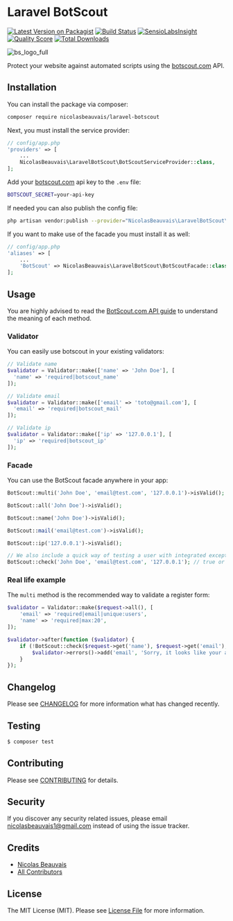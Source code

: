 # Laravel BotScout

[![Latest Version on Packagist](https://img.shields.io/packagist/v/nicolasbeauvais/laravel-botscout.svg?style=flat-square)](https://packagist.org/packages/nicolasbeauvais/laravel-botscout)
[![Build Status](https://img.shields.io/travis/nicolasbeauvais/laravel-botscout/master.svg?style=flat-square)](https://travis-ci.org/nicolasbeauvais/laravel-botscout)
[![SensioLabsInsight](https://insight.sensiolabs.com/projects/005620f8-d154-41f1-bc9b-4c27a1cf36ab/mini.png)](https://insight.sensiolabs.com/projects/005620f8-d154-41f1-bc9b-4c27a1cf36ab)
[![Quality Score](https://img.shields.io/scrutinizer/g/nicolasbeauvais/laravel-botscout.svg?style=flat-square)](https://scrutinizer-ci.com/g/nicolasbeauvais/laravel-botscout)
[![Total Downloads](https://img.shields.io/packagist/dt/nicolasbeauvais/laravel-botscout.svg?style=flat-square)](https://packagist.org/packages/nicolasbeauvais/laravel-botscout)

![bs_logo_full](https://cloud.githubusercontent.com/assets/2951704/22866541/8c6ddd80-f178-11e6-8a94-ded54a0b109a.gif)

Protect your website against automated scripts using the [botscout.com](http://botscout.com/) API. 

## Installation

You can install the package via composer:

``` bash
composer require nicolasbeauvais/laravel-botscout
```

Next, you must install the service provider:

```php
// config/app.php
'providers' => [
    ...
    NicolasBeauvais\LaravelBotScout\BotScoutServiceProvider::class,
];
```

Add your [botscout.com](http://botscout.com/getkey.htm) api key to the `.env` file:
```bash
BOTSCOUT_SECRET=your-api-key  
```

If needed you can also publish the config file:
```bash
php artisan vendor:publish --provider="NicolasBeauvais\LaravelBotScout\BotScoutServiceProvider" --tag="config"
```

If you want to make use of the facade you must install it as well:

```php
// config/app.php
'aliases' => [
    ...
    'BotScout' => NicolasBeauvais\LaravelBotScout\BotScoutFacade::class,
];
```

## Usage

You are highly advised to read the [BotScout.com API guide](http://botscout.com/api.htm) to understand the meaning of 
each method.

### Validator

You can easily use botscout in your existing validators:

``` php
// Validate name
$validator = Validator::make(['name' => 'John Doe'], [
  'name' => 'required|botscout_name'
]);

// Validate email
$validator = Validator::make(['email' => 'toto@gmail.com'], [
  'email' => 'required|botscout_mail'
]);

// Validate ip
$validator = Validator::make(['ip' => '127.0.0.1'], [
  'ip' => 'required|botscout_ip'
]);
```

### Facade

You can use the BotScout facade anywhere in your app:

```php
BotScout::multi('John Doe', 'email@test.com', '127.0.0.1')->isValid();

BotScout::all('John Doe')->isValid();

BotScout::name('John Doe')->isValid();

BotScout::mail('email@test.com')->isValid();

BotScout::ip('127.0.0.1')->isValid();

// We also include a quick way of testing a user with integrated exception catch
BotScout::check('John Doe', 'email@test.com', '127.0.0.1'); // true or false
```
### Real life example

The `multi` method is the recommended way to validate a register form:

```php
$validator = Validator::make($request->all(), [
    'email' => 'required|email|unique:users',
    'name' => 'required|max:20',
]);

$validator->after(function ($validator) {
    if (!BotScout::check($request->get('name'), $request->get('email'), $request->ip())) {
        $validator->errors()->add('email', 'Sorry, it looks like your a bot!');
    }
});
```

## Changelog

Please see [CHANGELOG](CHANGELOG.md) for more information what has changed recently.

## Testing

``` bash
$ composer test
```

## Contributing

Please see [CONTRIBUTING](CONTRIBUTING.md) for details.

## Security

If you discover any security related issues, please email nicolasbeauvais1@gmail.com instead of using the issue tracker.

## Credits

- [Nicolas Beauvais](https://github.com/nicolasbeauvais)
- [All Contributors](../../contributors)

## License

The MIT License (MIT). Please see [License File](LICENSE.md) for more information.
